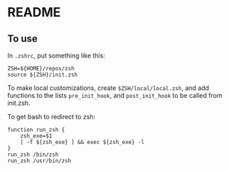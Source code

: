 # README

## To use

In `.zshrc`, put something like this:


    ZSH=${HOME}/repos/zsh
    source ${ZSH}/init.zsh


To make local customizations, create `$ZSH/local/local.zsh`, and add functions to the
lists `pre_init_hook`, and `post_init_hook` to be called from init.zsh.


To get bash to redirect to zsh:

    function run_zsh {
        zsh_exe=$1
        [ -f ${zsh_exe} ] && exec ${zsh_exe} -l
    }
    run_zsh /bin/zsh
    run_zsh /usr/bin/zsh

